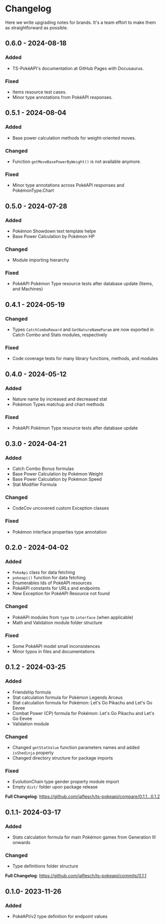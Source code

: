 # Changelog

Here we write upgrading notes for brands. It's a team effort to make them as
straightforward as possible.

## 0.6.0 - 2024-08-18

### Added
- TS-PokéAPI's documentation at GitHub Pages with Docusaurus.

### Fixed
- Items resource test cases.
- Minor type annotations from PokéAPI responses.


## 0.5.1 - 2024-08-04

### Added
- Base power calculation methods for weight-oriented moves.

### Changed
- Function `getMoveBasePowerByWeight()` is not available anymore.

### Fixed
- Minor type annotations across PokéAPI responses and PokémonType.Chart


## 0.5.0 - 2024-07-28

### Added
- Pokémon Showdown text template helpe  
- Base Power Calculation by Pokémon HP

### Changed
- Module importing hierarchy

### Fixed
- PokéAPI Pokémon Type resource tests after database update (Items, and Machines)

## 0.4.1 - 2024-05-19

### Changed
- Types `CatchComboReward` and `GetNatureNameParam` are now exported in Catch Combo and Stats modules, respectively

### Fixed
- Code coverage tests for many library functions, methods, and modules

## 0.4.0 - 2024-05-12

### Added
- Nature name by increased and decreased stat
- Pokémon Types matchup and chart methods

### Fixed
- PokéAPI Pokémon Type resource tests after database update


## 0.3.0 - 2024-04-21

### Added
- Catch Combo Bonus formulas
- Base Power Calculation by Pokémon Weight
- Base Power Calculation by Pokémon Speed
- Stat Modifier Formula

### Changed
- CodeCov uncovered custom Exception classes

### Fixed
- Pokémon interface properties type annotation

## 0.2.0 - 2024-04-02
 
### Added
- `PokeApi` class for data fetching
- `pokeapi()` function for data fetching
- Enumerables Ids of PokéAPI resources
- PokéAPI constants for URLs and endpoints
- New Exception for PokéAPI Resource not found

### Changed
- PokéAPI modules from `type` to `interface` (when applicable)
- Math and Validation module folder structure

### Fixed
- Some PokéAPI model small inconsistences
- Minor typos in files and documentations

## 0.1.2 - 2024-03-25
 
### Added
- Friendship formula
- Stat calculation formula for Pokémon Legends Arceus
- Stat calculation formula for Pokémon: Let's Go Pikachu and Let's Go Eevee
- Combat Power (CP) formula for Pokémon: Let's Go Pikachu and Let's Go Eevee
- Validation module

### Changed
- Changed `getStatValue` function parameters names and added `isShedinja` property
- Changed directory structure for package imports

### Fixed
- EvolutionChain type gender property module import
- Empty `dist/` folder upon package release


**Full Changelog**: https://github.com/jaflesch/ts-pokeapi/compare/0.1.1...0.1.2

## 0.1.1- 2024-03-17
 
### Added
- Stats calculation formula for main Pokémon games from Generation III onwards

### Changed
- Type definitions folder structure

**Full Changelog**: https://github.com/jaflesch/ts-pokeapi/commits/0.1.1

## 0.1.0- 2023-11-26
 
### Added
- PokéAPI/v2 type definition for endpoint values